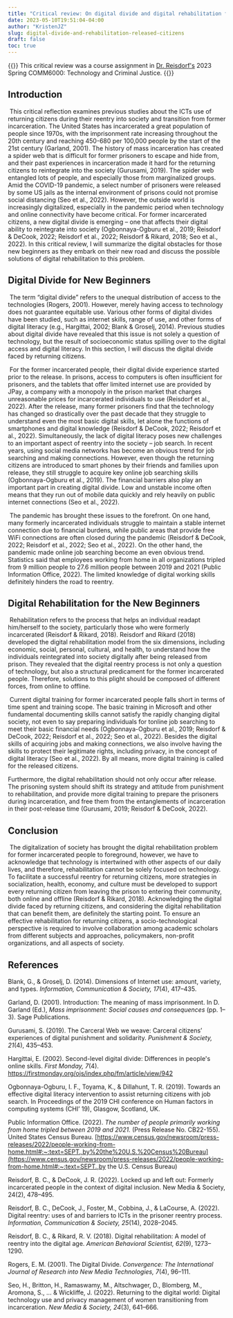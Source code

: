 ```yaml
---
title: "Critical review: On digital divide and digital rehabilitation for formerly incarcerated people"
date: 2023-05-10T19:51:04-04:00
author: "KristenJZ"
slug: digital-divide-and-rehabilitation-released-citizens
draft: false
toc: true
---
```


{{<block class="note">}}
This critical review was a course assignment in [Dr. Reisdorf's](https://www.biancareisdorf.com/) 2023 Spring COMM6000: Technology and Criminal Justice.
{{<end>}}

## Introduction

​	This critical reflection examines previous studies about the ICTs use of returning citizens during their reentry into society and transition from former incarceration. The United States has incarcerated a great population of people since 1970s, with the imprisonment rate increasing throughout the 20th century and reaching 450-680 per 100,000 people by the start of the 21st century (Garland, 2001). The history of mass incarceration has created a spider web that is difficult for former prisoners to escape and hide from, and their past experiences in incarceration made it hard for the returning citizens to reintegrate into the society (Gurusami, 2019). The spider web entangled lots of people, and especially those from marginalized groups. Amid the COVID-19 pandemic, a select number of prisoners were released by some US jails as the internal environment of prisons could not promise social distancing (Seo et al., 2022). However, the outside world is increasingly digitalized, especially in the pandemic period when technology and online connectivity have become critical. For former incarcerated citizens, a new digital divide is emerging ­– one that affects their digital ability to reintegrate into society (Ogbonnaya-Ogburu et al., 2019; Reisdorf & DeCook, 2022; Reisdorf et al., 2022; Reisdorf & Rikard, 2018; Seo et al., 2022). In this critical review, I will summarize the digital obstacles for those new beginners as they embark on their new road and discuss the possible solutions of digital rehabilitation to this problem. 

## Digital Divide for New Beginners

​	The term “digital divide” refers to the unequal distribution of access to the technologies (Rogers, 2001). However, merely having access to technology does not guarantee equitable use. Various other forms of digital divides have been studied, such as internet skills, range of use, and other forms of digital literacy (e.g., Hargittai, 2002; Blank & Groselj, 2014). Previous studies about digital divide have revealed that this issue is not solely a question of technology, but the result of socioeconomic status spilling over to the digital access and digital literacy. In this section, I will discuss the digital divide faced by returning citizens.

​    For the former incarcerated people, their digital divide experience started prior to the release. In prisons, access to computers is often insufficient for prisoners, and the tablets that offer limited internet use are provided by JPay, a company with a monopoly in the prison market that charges unreasonable prices for incarcerated individuals to use (Reisdorf et al., 2022). After the release, many former prisoners find that the technology has changed so drastically over the past decade that they struggle to understand even the most basic digital skills, let alone the functions of smartphones and digital knowledge (Reisdorf & DeCook, 2022; Reisdorf et al., 2022). Simultaneously, the lack of digital literacy poses new challenges to an important aspect of reentry into the society – job search. In recent years, using social media networks has become an obvious trend for job searching and making connections. However, even though the returning citizens are introduced to smart phones by their friends and families upon release, they still struggle to acquire key online job searching skills (Ogbonnaya-Ogburu et al., 2019). The financial barriers also play an important part in creating digital divide. Low and unstable income often means that they run out of mobile data quickly and rely heavily on public internet connections (Seo et al., 2022).

​	The pandemic has brought these issues to the forefront. On one hand, many formerly incarcerated individuals struggle to maintain a stable internet connection due to financial burdens, while public areas that provide free WiFi connections are often closed during the pandemic (Reisdorf & DeCook, 2022; Reisdorf et al., 2022; Seo et al., 2022). On the other hand, the pandemic made online job searching become an even obvious trend. Statistics said that employees working from home in all organizations tripled from 9 million people to 27.6 million people between 2019 and 2021 (Public Information Office, 2022). The limited knowledge of digital working skills definitely hinders the road to reentry. 

## Digital Rehabilitation for the New Beginners

​	Rehabilitation refers to the process that helps an individual readapt him/herself to the society, particularly those who were formerly incarcerated (Reisdorf & Rikard, 2018). Reisdorf and Rikard (2018) developed the digital rehabilitation model from the six dimensions, including economic, social, personal, cultural, and health, to understand how the individuals reintegrated into society digitally after being released from prison. They revealed that the digital reentry process is not only a question of technology, but also a structural predicament for the former incarcerated people. Therefore, solutions to this plight should be composed of different forces, from online to offline.

​    Current digital training for former incarcerated people falls short in terms of time spent and training scope. The basic training in Microsoft and other fundamental documenting skills cannot satisfy the rapidly changing digital society, not even to say preparing individuals for tonline job searching to meet their basic financial needs (Ogbonnaya-Ogburu et al., 2019; Reisdorf & DeCook, 2022; Reisdorf et al., 2022; Seo et al., 2022). Besides the digital skills of acquiring jobs and making connections, we also involve having the skills to protect their legitimate rights, including privacy, in the concept of digital literacy (Seo et al., 2022). By all means, more digital training is called for the released citizens. 

Furthermore, the digital rehabilitation should not only occur after release. The prisoning system should shift its strategy and attitude from punishment to rehabilitation, and provide more digital training to prepare the prisoners during incarceration, and free them from the entanglements of incarceration in their post-release time (Gurusami, 2019; Reisdorf & DeCook, 2022).

## Conclusion

​	The digitalization of society has brought the digital rehabilitation problem for former incarcerated people to foreground, however, we have to acknowledge that technology is intertwined with other aspects of our daily lives, and therefore, rehabilitation cannot be solely focused on technology. To facilitate a successful reentry for returning citizens, more strategies in socialization, health, economy, and culture must be developed to support every returning citizen from leaving the prison to entering their community, both online and offline (Reisdorf & Rikard, 2018). Acknowledging the digital divide faced by returning citizens, and considering the digital rehabilitation that can benefit them, are definitely the starting point. To ensure an effective rehabilitation for returning citizens, a socio-technological perspective is required to involve collaboration among academic scholars from different subjects and approaches, policymakers, non-profit organizations, and all aspects of society.

## References

Blank, G., & Groselj, D. (2014). Dimensions of Internet use: amount, variety, and types. *Information, Communication & Society, 17*(4), 417–435.

Garland, D. (2001). Introduction: The meaning of mass imprisonment. In D. Garland (Ed.), *Mass imprisonment: Social causes and consequences* (pp. 1–3). Sage Publications.

Gurusami, S. (2019). The Carceral Web we weave: Carceral citizens’ experiences of digital punishment and solidarity. *Punishment & Society, 21*(4), 435–453.

Hargittai, E. (2002). Second-level digital divide: Differences in people's online skills. *First Monday, 7*(4). https://firstmonday.org/ojs/index.php/fm/article/view/942 

Ogbonnaya-Ogburu, I. F., Toyama, K., & Dillahunt, T. R. (2019). Towards an effective digital literacy intervention to assist returning citizens with job search. In Proceedings of the 2019 CHI conference on Human factors in computing systems (CHI’ 19), Glasgow, Scotland, UK. 

Public Information Office. (2022). *The number of people primarily working from home tripled between 2019 and 2021.* (Press Release No. CB22-155). United States Census Bureau. [https://www.census.gov/newsroom/press-releases/2022/people-working-from-home.html#:~:text=SEPT.,by%20the%20U.S.%20Census%20Bureau](https://www.census.gov/newsroom/press-releases/2022/people-working-from-home.html#:~:text=SEPT.,by the U.S. Census Bureau)

Reisdorf, B. C., & DeCook, J. R. (2022). Locked up and left out: Formerly incarcerated people in the context of digital inclusion. New Media & Society, 24(2), 478–495.

Reisdorf, B. C., DeCook, J., Foster, M., Cobbina, J., & LaCourse, A. (2022). Digital reentry: uses of and barriers to ICTs in the prisoner reentry process. *Information, Communication & Society, 25*(14), 2028–2045.

Reisdorf, B. C., & Rikard, R. V. (2018). Digital rehabilitation: A model of reentry into the digital age. *American Behavioral Scientist, 62*(9), 1273–1290.

Rogers, E. M. (2001). The Digital Divide. *Convergence: The International Journal of Research into New Media Technologies, 7*(4), 96–111.

Seo, H., Britton, H., Ramaswamy, M., Altschwager, D., Blomberg, M., Aromona, S., ... & Wickliffe, J. (2022). Returning to the digital world: Digital technology use and privacy management of women transitioning from incarceration. *New Media & Society, 24*(3), 641–666.
